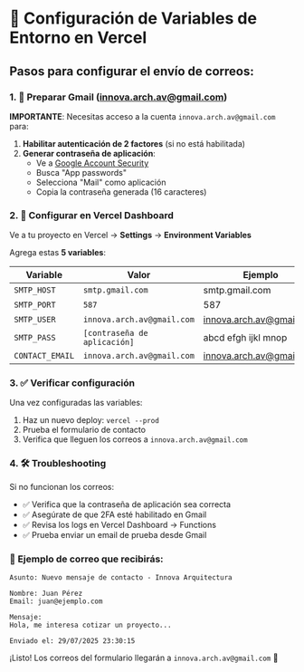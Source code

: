 # 🔧 Configuración de Variables de Entorno en Vercel

## Pasos para configurar el envío de correos:

### 1. 📧 Preparar Gmail (innova.arch.av@gmail.com)

**IMPORTANTE**: Necesitas acceso a la cuenta `innova.arch.av@gmail.com` para:

1. **Habilitar autenticación de 2 factores** (si no está habilitada)
2. **Generar contraseña de aplicación**:
   - Ve a [Google Account Security](https://myaccount.google.com/security)
   - Busca "App passwords" 
   - Selecciona "Mail" como aplicación
   - Copia la contraseña generada (16 caracteres)

### 2. 🚀 Configurar en Vercel Dashboard

Ve a tu proyecto en Vercel → **Settings** → **Environment Variables**

Agrega estas **5 variables**:

| Variable | Valor | Ejemplo |
|----------|-------|---------|
| `SMTP_HOST` | `smtp.gmail.com` | smtp.gmail.com |
| `SMTP_PORT` | `587` | 587 |
| `SMTP_USER` | `innova.arch.av@gmail.com` | innova.arch.av@gmail.com |
| `SMTP_PASS` | `[contraseña de aplicación]` | abcd efgh ijkl mnop |
| `CONTACT_EMAIL` | `innova.arch.av@gmail.com` | innova.arch.av@gmail.com |

### 3. ✅ Verificar configuración

Una vez configuradas las variables:
1. Haz un nuevo deploy: `vercel --prod`
2. Prueba el formulario de contacto
3. Verifica que lleguen los correos a `innova.arch.av@gmail.com`

### 4. 🛠️ Troubleshooting

Si no funcionan los correos:

- ✅ Verifica que la contraseña de aplicación sea correcta
- ✅ Asegúrate de que 2FA esté habilitado en Gmail
- ✅ Revisa los logs en Vercel Dashboard → Functions
- ✅ Prueba enviar un email de prueba desde Gmail

### 📝 Ejemplo de correo que recibirás:

```
Asunto: Nuevo mensaje de contacto - Innova Arquitectura

Nombre: Juan Pérez
Email: juan@ejemplo.com

Mensaje:
Hola, me interesa cotizar un proyecto...

Enviado el: 29/07/2025 23:30:15
```

¡Listo! Los correos del formulario llegarán a `innova.arch.av@gmail.com` 📧 